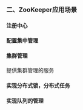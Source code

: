 ### 二、ZooKeeper应用场景

#### 注册中心



#### 配置集中管理



#### 集群管理

提供集群管理的服务



#### 实现分布式锁，分布式任务



#### 实现队列的管理
